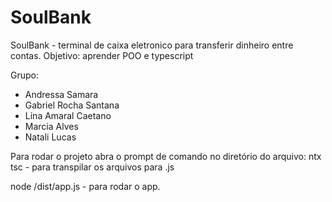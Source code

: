 # SoulBank

SoulBank - terminal de caixa eletronico para transferir dinheiro entre contas.
Objetivo: aprender POO e typescript

Grupo:
- Andressa Samara
- Gabriel Rocha Santana
- Lina Amaral Caetano
- Marcia Alves
- Natali Lucas



Para rodar o projeto abra o prompt de comando no diretório do arquivo:
 ntx tsc          - para transpilar os arquivos para .js
 
 node /dist/app.js   - para rodar o app.

